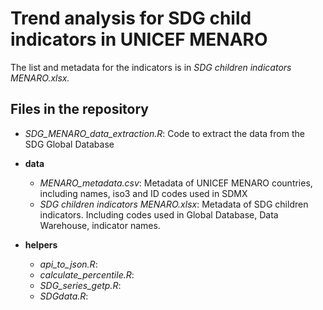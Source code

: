 # Trend analysis for SDG child indicators in UNICEF MENARO

The list and metadata for the indicators is in *SDG children indicators MENARO.xlsx.*

## Files in the repository

-   *SDG_MENARO_data_extraction.R*: Code to extract the data from the SDG Global Database

-   **data**

    -   *MENARO_metadata.csv*: Metadata of UNICEF MENARO countries, including names, iso3 and ID codes used in SDMX
    -   *SDG children indicators MENARO.xlsx*: Metadata of SDG children indicators. Including codes used in Global Database, Data Warehouse, indicator names.

-   **helpers**

    -   *api_to_json.R*:
    -   *calculate_percentile.R*:
    -   *SDG_series_getp.R*:
    -   *SDGdata.R*:
